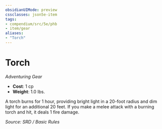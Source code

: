 ```yaml
---
obsidianUIMode: preview
cssclasses: json5e-item
tags:
- compendium/src/5e/phb
- item/gear
aliases: 
- "Torch"
---
```

# Torch
*Adventuring Gear*  

- **Cost**: 1 cp
- **Weight**: 1.0 lbs.

A torch burns for 1 hour, providing bright light in a 20-foot radius and dim light for an additional 20 feet. If you make a melee attack with a burning torch and hit, it deals 1 fire damage.

*Source: SRD / Basic Rules*
